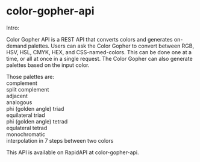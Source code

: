 # color-gopher-api

Intro:

Color Gopher API is a REST API that converts colors and generates on-demand palettes. Users can ask the Color Gopher to convert between RGB, HSV, HSL, CMYK, HEX, and CSS-named-colors. This can be done one at a time, or all at once in a single request. The Color Gopher can also generate palettes based on the input color.

Those palettes are:  
complement  
split complement  
adjacent  
analogous  
phi (golden angle) triad  
equilateral triad  
phi (golden angle) tetrad  
equlateral tetrad  
monochromatic  
interpolation in 7 steps between two colors

This API is available on RapidAPI at color-gopher-api.
